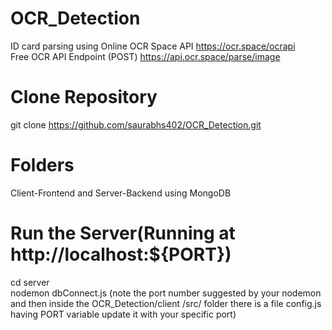 # OCR_Detection
ID card parsing using Online OCR Space API
https://ocr.space/ocrapi  
Free OCR API Endpoint (POST)
https://api.ocr.space/parse/image


# Clone Repository
git clone https://github.com/saurabhs402/OCR_Detection.git

# Folders
Client-Frontend and Server-Backend using MongoDB

# Run the Server(Running at  http://localhost:${PORT})
cd server  
nodemon dbConnect.js
(note the port number suggested by your nodemon and then inside the OCR_Detection/client
/src/ folder there is a file config.js having PORT variable update it with your specific port)




